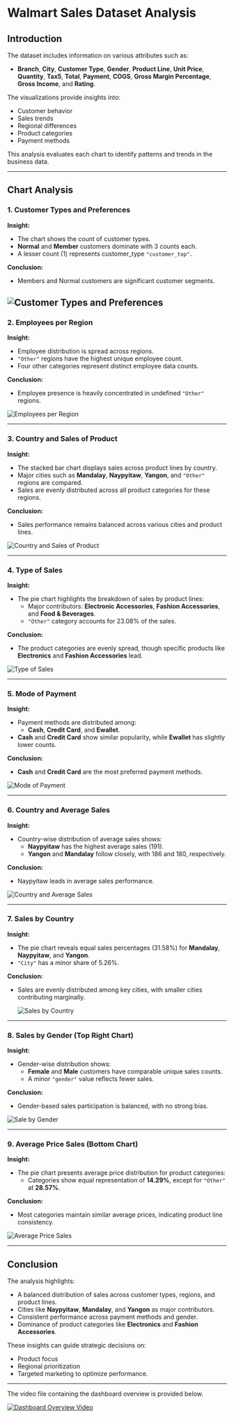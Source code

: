 # Walmart Sales Dataset Analysis

## Introduction
The dataset includes information on various attributes such as:
- **Branch**, **City**, **Customer Type**, **Gender**, **Product Line**, **Unit Price**, **Quantity**, **Tax5**, **Total**, **Payment**, **COGS**, **Gross Margin Percentage**, **Gross Income**, and **Rating**.

The visualizations provide insights into:
- Customer behavior
- Sales trends
- Regional differences
- Product categories
- Payment methods

This analysis evaluates each chart to identify patterns and trends in the business data.

---

## Chart Analysis

### 1. Customer Types and Preferences
**Insight:**
- The chart shows the count of customer types.
- **Normal** and **Member** customers dominate with 3 counts each.
- A lesser count (1) represents customer_type `"customer_top"`.

**Conclusion:**
- Members and Normal customers are significant customer segments.

![Customer Types and Preferences](https://drive.google.com/uc?id=19QGrWNF7Yfw_v7jirvLiFpIsd5E8r9mD)
---

### 2. Employees per Region 
**Insight:**
- Employee distribution is spread across regions.
- `"Other"` regions have the highest unique employee count.
- Four other categories represent distinct employee data counts.

**Conclusion:**
- Employee presence is heavily concentrated in undefined `"Other"` regions.

![Employees per Region](https://drive.google.com/uc?id=1uHW3lAU6YpCqNAeNE_Gb5ngVeI7wx7OI)

---

### 3. Country and Sales of Product 
**Insight:**
- The stacked bar chart displays sales across product lines by country.
- Major cities such as **Mandalay**, **Naypyitaw**, **Yangon**, and `"Other"` regions are compared.
- Sales are evenly distributed across all product categories for these regions.

**Conclusion:**
- Sales performance remains balanced across various cities and product lines.

![Country and Sales of Product](https://drive.google.com/uc?id=1g_-Cr-AIP_V0Gmm1x4dnmSDMO30WYeLf)

---

### 4. Type of Sales 
**Insight:**
- The pie chart highlights the breakdown of sales by product lines:
  - Major contributors: **Electronic Accessories**, **Fashion Accessories**, and **Food & Beverages**.
  - `"Other"` category accounts for 23.08% of the sales.

**Conclusion:**
- The product categories are evenly spread, though specific products like **Electronics** and **Fashion Accessories** lead.

![Type of Sales](https://drive.google.com/uc?id=1wj1LG9jgUi_V-5daX-S0wbTb4NjAHHgs)

---

### 5. Mode of Payment
**Insight:**
- Payment methods are distributed among:
  - **Cash**, **Credit Card**, and **Ewallet**.
- **Cash** and **Credit Card** show similar popularity, while **Ewallet** has slightly lower counts.

**Conclusion:**
- **Cash** and **Credit Card** are the most preferred payment methods.

![Mode of Payment](https://drive.google.com/uc?id=1xuDTalxoEacVDQAZbVt9SdzQCkMBSn80)

---

### 6. Country and Average Sales
**Insight:**
- Country-wise distribution of average sales shows:
  - **Naypyitaw** has the highest average sales (191).
  - **Yangon** and **Mandalay** follow closely, with 186 and 180, respectively.

**Conclusion:**
- Naypyitaw leads in average sales performance.

![Country and Average Sales](https://drive.google.com/uc?id=1HCJhzkSCmW2SpsmunOL9Ia80IIqCEam5)

---

### 7. Sales by Country 
**Insight:**
- The pie chart reveals equal sales percentages (31.58%) for **Mandalay**, **Naypyitaw**, and **Yangon**.
- `"City"` has a minor share of 5.26%.

**Conclusion:**
- Sales are evenly distributed among key cities, with smaller cities contributing marginally.

  ![Sales by Country](https://drive.google.com/uc?id=1B8fOnyofg-AjOF4nV1xssNJ5iYr3fse8)

---

### 8. Sales by Gender (Top Right Chart)
**Insight:**
- Gender-wise distribution shows:
  - **Female** and **Male** customers have comparable unique sales counts.
  - A minor `"gender"` value reflects fewer sales.

**Conclusion:**
- Gender-based sales participation is balanced, with no strong bias.

![Sale by Gender](https://drive.google.com/uc?id=11BPW9F5a3TLAjhFl80lSuPlarTP2ec9E)

---

### 9. Average Price Sales (Bottom Chart)
**Insight:**
- The pie chart presents average price distribution for product categories:
  - Categories show equal representation of **14.29%**, except for `"Other"` at **28.57%**.

**Conclusion:**
- Most categories maintain similar average prices, indicating product line consistency.

![Average Price Sales](https://drive.google.com/uc?id=1jMAkCqwITCI-PmVOI3qT_1Ja_3t7_P6V)

---

## Conclusion
The analysis highlights:
- A balanced distribution of sales across customer types, regions, and product lines.
- Cities like **Naypyitaw**, **Mandalay**, and **Yangon** as major contributors.
- Consistent performance across payment methods and gender.
- Dominance of product categories like **Electronics** and **Fashion Accessories**.

These insights can guide strategic decisions on:
- Product focus
- Regional prioritization
- Targeted marketing to optimize performance.


---

The video file containing the dashboard overview is provided below.

[![Dashboard Overview Video](https://drive.google.com/uc?id=1CyGmSOX3SoPnmlZLXDw8apTI9ucRK6kc)](https://drive.google.com/file/d/1CyGmSOX3SoPnmlZLXDw8apTI9ucRK6kc/view?usp=sharing)

